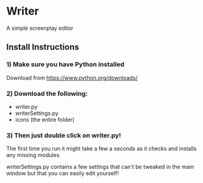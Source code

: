 # Writer
A simple screenplay editor

## Install Instructions

### 1) Make sure you have Python installed 
Download from https://www.python.org/downloads/

### 2) Download the following:
- writer.py
- writerSettings.py
- icons (the entire folder)

### 3) Then just double click on writer.py!
The first time you run it might take a few a seconds as it checks and installs any missing modules.

writerSettings.py contains a few settings that can't be tweaked in the main window but that you can easily edit yourself!
